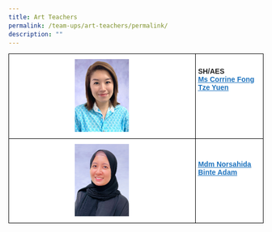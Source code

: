 ```yaml
---
title: Art Teachers
permalink: /team-ups/art-teachers/permalink/
description: ""
---
```

<style type="text/css">
.tg  {border-collapse:collapse;border-spacing:0;}
.tg td{border-color:black;border-style:solid;border-width:1px;font-family:Arial, sans-serif;font-size:14px;
  overflow:hidden;padding:10px 5px;word-break:normal;}
.tg th{border-color:black;border-style:solid;border-width:1px;font-family:Arial, sans-serif;font-size:14px;
  font-weight:normal;overflow:hidden;padding:10px 5px;word-break:normal;}
.tg .tg-l2bf{background-color:#FFF;color:#222;font-weight:bold;text-align:left;vertical-align:top}
.tg .tg-a3j2{background-color:#FFF;color:#222;text-align:center;vertical-align:middle}
.tg .tg-gj5f{background-color:#;color:#222;text-align:center;vertical-align:middle}
.tg .tg-rs0e{background-color:#;color:#222;font-weight:bold;text-align:left;vertical-align:top}
</style>
<table class="tg">
<thead>
  <tr>
    <th class="tg-a3j2"> <img src="/images/Our%20Team%20UPS/Art%20Teachers/Corrine1.jpg" style="width:30%"></th>
    <th class="tg-l2bf"><br><span style="font-weight:bold">SH/AES</span><br><a href="mailto:corrine_fong_tze_yuen@schools.gov.sg" target="_blank" rel="noopener noreferrer"><span style="text-decoration:underline;color:#1E73BE;background-color:transparent">Ms Corrine Fong Tze Yuen</span></a></th>
   </tr>
</thead>
<tbody>
  <tr>
    <td class="tg-a3j2"><img src="/images/Our%20Team%20UPS/Art%20Teachers/Norsahida.png" style="width:30%"></td>
    <td class="tg-l2bf"><br>
			<span style="font-weight:bold"></span><br><a href="mailto:Norsahida_Adam@schools.gov.sg" target="_blank" rel="noopener noreferrer"><span style="text-decoration:underline;color:#1E73BE;background-color:transparent">Mdm Norsahida Binte Adam</span></a></td>
  </tr>
</tbody>
</table>